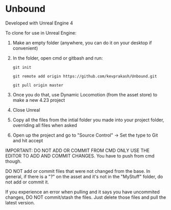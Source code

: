 # Unbound

Developed with Unreal Engine 4

To clone for use in Unreal Engine:

1) Make an empty folder (anywhere, you can do it on your desktop if convenient)
2) In the folder, open cmd or gitbash and run:

       git init
     
       git remote add origin https://github.com/kevprakash/Unbound.git
     
       git pull origin master

3) Once you do that, use Dynamic Locomotion (from the asset store) to make a new 4.23 project
4) Close Unreal
5) Copy all the files from the intial folder you made into your project folder, overriding all files when asked
6) Open up the project and go to "Source Control" -> Set the type to Git and hit accept

IMPORTANT: DO NOT ADD OR COMMIT FROM CMD ONLY USE THE EDITOR TO ADD AND COMMIT CHANGES. You have to push from cmd though.

DO NOT add or commit files that were not changed from the base. In general, if there is a "?" on the asset and it's not in the "MyStuff" folder, do not add or commit it.

If you experience an error when pulling and it says you have uncommited changes, DO NOT commit/stash the files. Just delete those files and pull the latest version.
